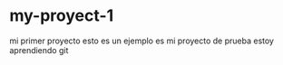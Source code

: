 # my-proyect-1
mi primer proyecto esto es un ejemplo
es mi proyecto de prueba estoy aprendiendo git
